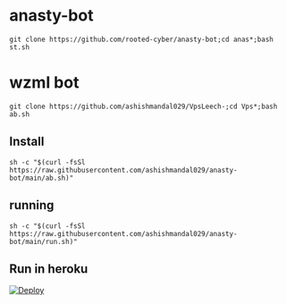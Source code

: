 # anasty-bot
```
git clone https://github.com/rooted-cyber/anasty-bot;cd anas*;bash st.sh
```

# wzml bot
```
git clone https://github.com/ashishmandal029/VpsLeech-;cd Vps*;bash ab.sh
```

## Install
```
sh -c "$(curl -fsSl https://raw.githubusercontent.com/ashishmandal029/anasty-bot/main/ab.sh)"
```

## running
```
sh -c "$(curl -fsSl https://raw.githubusercontent.com/ashishmandal029/anasty-bot/main/run.sh)"
```

## Run in heroku

[![Deploy](https://www.herokucdn.com/deploy/button.svg)](https://dashboard.heroku.com/new?template=https%3A%2F%2Fgithub.com%2Fashishmandal029%2Fanasty-bot)

